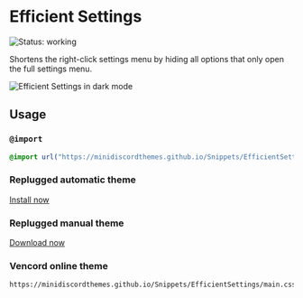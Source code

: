 [preview]: https://minidiscordthemes.github.io/Snippets/EfficientSettings/preview.avif

# Efficient Settings
![Status: working](https://img.shields.io/badge/status-working-green?style=flat-square)

Shortens the right-click settings menu by hiding all options that only open the full settings menu.

![Efficient Settings in dark mode][preview]

## Usage
### `@import`
```css
@import url("https://minidiscordthemes.github.io/Snippets/EfficientSettings/main.css");
```
### Replugged automatic theme
[Install now](https://replugged.dev/install?identifier=net.saltssaumure.EfficientSettings)
### Replugged manual theme
[Download now](https://github.com/MiniDiscordThemes/Snippets/releases/latest/download/net.saltssaumure.EfficientSettings.asar)
### Vencord online theme
```
https://minidiscordthemes.github.io/Snippets/EfficientSettings/main.css
```